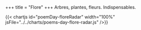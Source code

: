 +++
title = "Flore"
+++
Arbres, plantes, fleurs. Indispensables.

{{< chartjs id="poemDay-floreRadar" width="100%" jsFile="../../charts/poems-day-flore-radar.js" />}}
